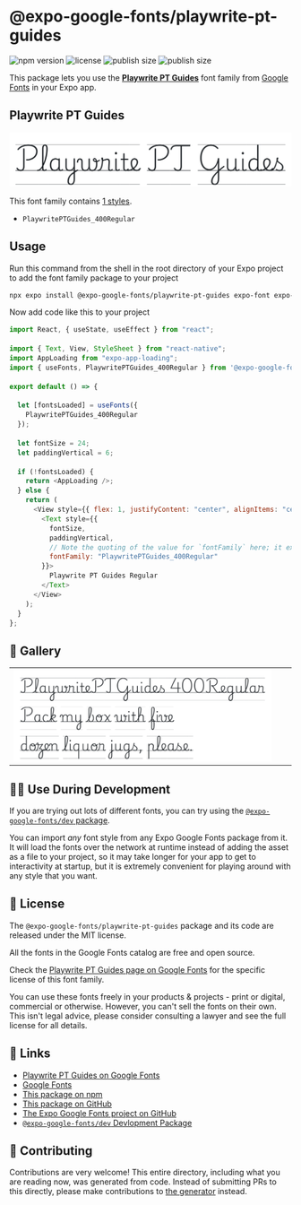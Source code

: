 # @expo-google-fonts/playwrite-pt-guides

![npm version](https://flat.badgen.net/npm/v/@expo-google-fonts/playwrite-pt-guides)
![license](https://flat.badgen.net/github/license/expo/google-fonts)
![publish size](https://flat.badgen.net/packagephobia/install/@expo-google-fonts/playwrite-pt-guides)
![publish size](https://flat.badgen.net/packagephobia/publish/@expo-google-fonts/playwrite-pt-guides)

This package lets you use the [**Playwrite PT Guides**](https://fonts.google.com/specimen/Playwrite+PT+Guides) font family from [Google Fonts](https://fonts.google.com/) in your Expo app.

## Playwrite PT Guides

![Playwrite PT Guides](./font-family.png)

This font family contains [1 styles](#-gallery).

- `PlaywritePTGuides_400Regular`

## Usage

Run this command from the shell in the root directory of your Expo project to add the font family package to your project

```sh
npx expo install @expo-google-fonts/playwrite-pt-guides expo-font expo-app-loading
```

Now add code like this to your project

```js
import React, { useState, useEffect } from "react";

import { Text, View, StyleSheet } from "react-native";
import AppLoading from "expo-app-loading";
import { useFonts, PlaywritePTGuides_400Regular } from '@expo-google-fonts/playwrite-pt-guides';

export default () => {

  let [fontsLoaded] = useFonts({
    PlaywritePTGuides_400Regular
  });

  let fontSize = 24;
  let paddingVertical = 6;

  if (!fontsLoaded) {
    return <AppLoading />;
  } else {
    return (
      <View style={{ flex: 1, justifyContent: "center", alignItems: "center" }}>
        <Text style={{
          fontSize,
          paddingVertical,
          // Note the quoting of the value for `fontFamily` here; it expects a string!
          fontFamily: "PlaywritePTGuides_400Regular"
        }}>
          Playwrite PT Guides Regular
        </Text>
      </View>
    );
  }
};
```

## 🔡 Gallery


||||
|-|-|-|
|![PlaywritePTGuides_400Regular](./PlaywritePTGuides_400Regular.ttf.png)||||


## 👩‍💻 Use During Development

If you are trying out lots of different fonts, you can try using the [`@expo-google-fonts/dev` package](https://github.com/expo/google-fonts/tree/master/font-packages/dev#readme).

You can import _any_ font style from any Expo Google Fonts package from it. It will load the fonts over the network at runtime instead of adding the asset as a file to your project, so it may take longer for your app to get to interactivity at startup, but it is extremely convenient for playing around with any style that you want.


## 📖 License

The `@expo-google-fonts/playwrite-pt-guides` package and its code are released under the MIT license.

All the fonts in the Google Fonts catalog are free and open source.

Check the [Playwrite PT Guides page on Google Fonts](https://fonts.google.com/specimen/Playwrite+PT+Guides) for the specific license of this font family.

You can use these fonts freely in your products & projects - print or digital, commercial or otherwise. However, you can't sell the fonts on their own. This isn't legal advice, please consider consulting a lawyer and see the full license for all details.

## 🔗 Links

- [Playwrite PT Guides on Google Fonts](https://fonts.google.com/specimen/Playwrite+PT+Guides)
- [Google Fonts](https://fonts.google.com/)
- [This package on npm](https://www.npmjs.com/package/@expo-google-fonts/playwrite-pt-guides)
- [This package on GitHub](https://github.com/expo/google-fonts/tree/master/font-packages/playwrite-pt-guides)
- [The Expo Google Fonts project on GitHub](https://github.com/expo/google-fonts)
- [`@expo-google-fonts/dev` Devlopment Package](https://github.com/expo/google-fonts/tree/master/font-packages/dev)

## 🤝 Contributing

Contributions are very welcome! This entire directory, including what you are reading now, was generated from code. Instead of submitting PRs to this directly, please make contributions to [the generator](https://github.com/expo/google-fonts/tree/master/packages/generator) instead.
